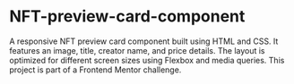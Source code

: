 # NFT-preview-card-component
A responsive NFT preview card component built using HTML and CSS. It features an image, title, creator name, and price details. The layout is optimized for different screen sizes using Flexbox and media queries. This project is part of a Frontend Mentor challenge.
